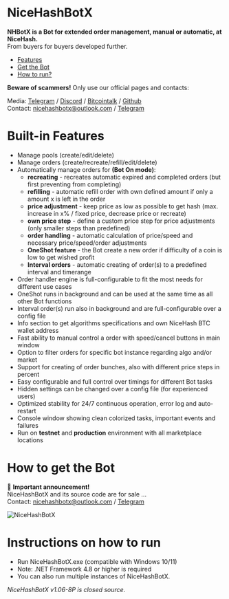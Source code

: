 # NiceHashBotX
**NHBotX is a Bot for extended order management, manual or automatic, at NiceHash.**  
From buyers for buyers developed further.

- [Features](#features)
- [Get the Bot](#get)
- [How to run?](#run)

**Beware of scammers!** Only use our official pages and contacts:  

Media: [Telegram](https://t.me/nicehashbotx) / [Discord](https://discord.gg/quDQsxHCGT) / [Bitcointalk](https://bitcointalk.org/index.php?topic=5266034.0) / [Github](https://github.com/Qwertzi01/NiceHashBot-X)  
Contact: nicehashbotx@outlook.com / [Telegram](https://t.me/nhbotx)  

# <a name="features"></a> Built-in Features

- Manage pools (create/edit/delete)
- Manage orders (create/recreate/refill/edit/delete)
- Automatically manage orders for **(Bot On mode)**:
    * **recreating** - recreates automatic expired and completed orders (but first preventing from completing)
    * **refilling** - automatic refill order with own defined amount if only a amount x is left in the order
    * **price adjustment** - keep price as low as possible to get hash (max. increase in x% / fixed price, decrease price or recreate)
    * **own price step** - define a custom price step for price adjustments (only smaller steps than predefined)
    * **order handling** - automatic calculation of price/speed and necessary price/speed/order adjustments
    * **OneShot feature** - the Bot create a new order if difficulty of a coin is low to get wished profit
    * **Interval orders** - automatic creating of order(s) to a predefined interval and timerange
- Order handler engine is full-configurable to fit the most needs for different use cases
- OneShot runs in background and can be used at the same time as all other Bot functions
- Interval order(s) run also in background and are full-configurable over a config file
- Info section to get algorithms specifications and own NiceHash BTC wallet address
- Fast ability to manual control a order with speed/cancel buttons in main window
- Option to filter orders for specific bot instance regarding algo and/or market
- Support for creating of order bunches, also with different price steps in percent
- Easy configurable and full control over timings for different Bot tasks
- Hidden settings can be changed over a config file (for experienced users)
- Optimized stability for 24/7 continuous operation, error log and auto-restart
- Console window showing clean colorized tasks, important events and failures
- Run on **testnet** and **production** environment with all marketplace locations

# <a name="get"></a> How to get the Bot

📌 **Important announcement!**  
NiceHashBotX and its source code are for sale ...  
Contact: nicehashbotx@outlook.com / [Telegram](https://t.me/nhbotx)  

![NiceHashBotX](https://user-images.githubusercontent.com/7136516/199654805-5b8ece38-bb70-4542-a261-aa42932f32f2.jpg)

# <a name="run"></a> Instructions on how to run
- Run NiceHashBotX.exe (compatible with Windows 10/11)
- Note: .NET Framework 4.8 or higher is required
- You can also run multiple instances of NiceHashBotX.

*NiceHashBotX v1.06-8P is closed source.*
